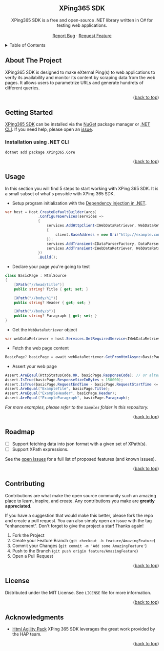 <div id="top"></div>


<!-- PROJECT LOGO -->
<br />
<div align="center">
  <h2 align="center">XPing365 SDK</h3>
  <p align="center">
    XPing365 SDK is a free and open-source .NET library written in C# for testing web applications.
    <br />
    <br />
    <a href="https://github.com/XPing365/xping365-sdk/issues">Report Bug</a>
    ·
    <a href="https://github.com/XPing365/xping365-sdk/issues">Request Feature</a>
  </p>
</div>


<!-- TABLE OF CONTENTS -->
<details>
  <summary>Table of Contents</summary>
  <ol>
    <li><a href="#about-the-project">About The Project</a></li>
    <li><a href="#getting-started">Getting Started</a>
      <ul>
        <li><a href="#installation">Installation using .NET CLI</a></li>
      </ul>
    </li>
    <li><a href="#usage">Usage</a></li>
    <li><a href="#roadmap">Roadmap</a></li>
    <li><a href="#contributing">Contributing</a></li>
    <li><a href="#license">License</a></li>
    <li><a href="#acknowledgments">Acknowledgments</a></li>
  </ol>
</details> 


<!-- ABOUT THE PROJECT -->
## About The Project

XPing365 SDK is designed to make eXternal Ping(s) to web applications to verify its availability and monitor its content by scraping data from the web pages. It allows users to parametrize URLs and generate hundrets of different queries. 

<p align="right">(<a href="#top">back to top</a>)</p>


<!-- GETTING STARTED -->
## Getting Started

[XPing365 SDK](https://nuget.org) can be installed via the [NuGet](https://docs.nuget.org/consume/Package-Manager-Dialog) package manager or [.NET CLI](https://docs.microsoft.com/en-us/dotnet/core/tools/). If you need help, please open an [issue](https://github.com/XPing365/xping365-sdk/issues).

### Installation using .NET CLI

   ```
   dotnet add package XPing365.Core
   ```

<p align="right">(<a href="#top">back to top</a>)</p>


<!-- USAGE EXAMPLES -->
## Usage

In this section you will find 5 steps to start working with XPing 365 SDK. It is a small subset of what's possible with XPing 365 SDK. 

-  Setup program initialization with the [Dependency injection in .NET](https://docs.microsoft.com/en-us/dotnet/core/extensions/dependency-injection).
```c#
var host = Host.CreateDefaultBuilder(args)
               .ConfigureServices(services =>
               {
                   services.AddHttpClient<IWebDataRetriever, WebDataRetriever>("httpClient", client => 
                   {
                       client.BaseAddress = new Uri("http://example.com/");
                   });
                   services.AddTransient<IDataParserFactory, DataParserFactory>();
                   services.AddTransient<IWebDataRetriever, WebDataRetriever>();
               })
               .Build();
```

- Declare your page you're going to test
```c#
class BasicPage : HtmlSource
{
    [XPath("//head/title")]
    public string? Title { get; set; }

    [XPath("//body/h1")]
    public string? Header { get; set; }

    [XPath("//body/p")]
    public string? Paragraph { get; set; }
}
```

- Get the `WebDataRetriever` object
```c#
var webDataRetriever = host.Services.GetRequiredService<IWebDataRetriever>();
```

- Fetch the web page content
```c#
BasicPage? basicPage = await webDataRetriever.GetFromHtmlAsync<BasicPage>("/basic_page.html");
```

- Assert your web page
```c#
Assert.AreEqaul(HttpStatusCode.OK, basicPage.ResponseCode); // or alternatively check property IsSuccessResponseCode
Assert.IsTrue(basicPage.ResponseSizeInBytes < 150000);
Assert.IsTrue(basicPage.RequestEndTime - basicPage.RequestStartTime <= TimeSpan.FromSeconds(5));
Assert.AreEqual("ExampleTile", basicPage.Title);
Assert.AreEqual("ExampleHeader", basicPage.Header);
Assert.AreEqual("ExampleParagraph", basicPage.Paragraph);
```

_For more examples, please refer to the `Samples` folder in this repository._

<p align="right">(<a href="#top">back to top</a>)</p>


<!-- ROADMAP -->
## Roadmap

- [ ] Support fetching data into json format with a given set of XPath(s).
- [ ] Support XPath expressions.

See the [open issues](https://github.com/XPing365/xping365-sdk/issues) for a full list of proposed features (and known issues).

<p align="right">(<a href="#top">back to top</a>)</p>


<!-- CONTRIBUTING -->
## Contributing

Contributions are what make the open source community such an amazing place to learn, inspire, and create. Any contributions you make are **greatly appreciated**.

If you have a suggestion that would make this better, please fork the repo and create a pull request. You can also simply open an issue with the tag "enhancement".
Don't forget to give the project a star! Thanks again!

1. Fork the Project
2. Create your Feature Branch (`git checkout -b feature/AmazingFeature`)
3. Commit your Changes (`git commit -m 'Add some AmazingFeature'`)
4. Push to the Branch (`git push origin feature/AmazingFeature`)
5. Open a Pull Request

<p align="right">(<a href="#top">back to top</a>)</p>


<!-- LICENSE -->
## License

Distributed under the MIT License. See `LICENSE` file for more information.

<p align="right">(<a href="#top">back to top</a>)</p>


<!-- ACKNOWLEDGMENTS -->
## Acknowledgments

* [Html Agility Pack](https://github.com/zzzprojects/html-agility-pack) XPing 365 SDK leverages the great work provided by the HAP team.

<p align="right">(<a href="#top">back to top</a>)</p>

<!-- MARKDOWN LINKS & IMAGES -->
<!-- https://www.markdownguide.org/basic-syntax/#reference-style-links -->
[contributors-shield]: https://img.shields.io/github/contributors/XPing365/xping365-sdk.svg?style=for-the-badge
[contributors-url]: https://github.com/XPing365/xping365-sdk/graphs/contributors
[forks-shield]: https://img.shields.io/github/forks/XPing365/xping365-sdk.svg?style=for-the-badge
[forks-url]: https://github.com/XPing365/xping365-sdk/network/members
[stars-shield]: https://img.shields.io/github/stars/XPing365/xping365-sdk.svg?style=for-the-badge
[stars-url]: https://github.com/XPing365/xping365-sdk/stargazers
[issues-shield]: https://img.shields.io/github/issues/XPing365/xping365-sdk.svg?style=for-the-badge
[issues-url]: https://github.com/XPing365/xping365-sdk/issues
[license-shield]: https://img.shields.io/github/license/XPing365/xping365-sdk.svg?style=for-the-badge
[license-url]: https://github.com/XPing365/xping365-sdk/blob/master/LICENSE.txt
[linkedin-shield]: https://img.shields.io/badge/-LinkedIn-black.svg?style=for-the-badge&logo=linkedin&colorB=555
[linkedin-url]: https://linkedin.com/in/adriandydecki
[product-screenshot]: images/screenshot.png
[Next.js]: https://img.shields.io/badge/next.js-000000?style=for-the-badge&logo=nextdotjs&logoColor=white
[Next-url]: https://nextjs.org/
[React.js]: https://img.shields.io/badge/React-20232A?style=for-the-badge&logo=react&logoColor=61DAFB
[React-url]: https://reactjs.org/
[Vue.js]: https://img.shields.io/badge/Vue.js-35495E?style=for-the-badge&logo=vuedotjs&logoColor=4FC08D
[Vue-url]: https://vuejs.org/
[Angular.io]: https://img.shields.io/badge/Angular-DD0031?style=for-the-badge&logo=angular&logoColor=white
[Angular-url]: https://angular.io/
[Svelte.dev]: https://img.shields.io/badge/Svelte-4A4A55?style=for-the-badge&logo=svelte&logoColor=FF3E00
[Svelte-url]: https://svelte.dev/
[Laravel.com]: https://img.shields.io/badge/Laravel-FF2D20?style=for-the-badge&logo=laravel&logoColor=white
[Laravel-url]: https://laravel.com
[Bootstrap.com]: https://img.shields.io/badge/Bootstrap-563D7C?style=for-the-badge&logo=bootstrap&logoColor=white
[Bootstrap-url]: https://getbootstrap.com
[JQuery.com]: https://img.shields.io/badge/jQuery-0769AD?style=for-the-badge&logo=jquery&logoColor=white
[JQuery-url]: https://jquery.com 
